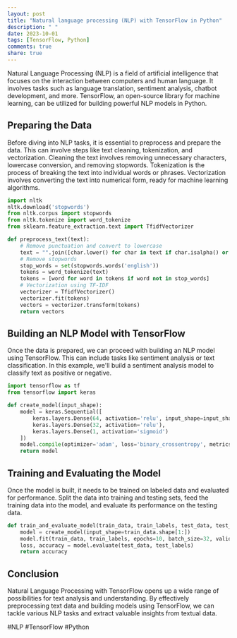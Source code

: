 ```yaml
---
layout: post
title: "Natural language processing (NLP) with TensorFlow in Python"
description: " "
date: 2023-10-01
tags: [TensorFlow, Python]
comments: true
share: true
---
```


Natural Language Processing (NLP) is a field of artificial intelligence that focuses on the interaction between computers and human language. It involves tasks such as language translation, sentiment analysis, chatbot development, and more. TensorFlow, an open-source library for machine learning, can be utilized for building powerful NLP models in Python.

## Preparing the Data

Before diving into NLP tasks, it is essential to preprocess and prepare the data. This can involve steps like text cleaning, tokenization, and vectorization. Cleaning the text involves removing unnecessary characters, lowercase conversion, and removing stopwords. Tokenization is the process of breaking the text into individual words or phrases. Vectorization involves converting the text into numerical form, ready for machine learning algorithms.

```python
import nltk
nltk.download('stopwords')
from nltk.corpus import stopwords
from nltk.tokenize import word_tokenize
from sklearn.feature_extraction.text import TfidfVectorizer

def preprocess_text(text):
    # Remove punctuation and convert to lowercase
    text = "".join([char.lower() for char in text if char.isalpha() or char.isspace()])
    # Remove stopwords
    stop_words = set(stopwords.words('english'))
    tokens = word_tokenize(text)
    tokens = [word for word in tokens if word not in stop_words]
    # Vectorization using TF-IDF
    vectorizer = TfidfVectorizer()
    vectorizer.fit(tokens)
    vectors = vectorizer.transform(tokens)
    return vectors
```

## Building an NLP Model with TensorFlow

Once the data is prepared, we can proceed with building an NLP model using TensorFlow. This can include tasks like sentiment analysis or text classification. In this example, we'll build a sentiment analysis model to classify text as positive or negative.

```python
import tensorflow as tf
from tensorflow import keras

def create_model(input_shape):
    model = keras.Sequential([
        keras.layers.Dense(64, activation='relu', input_shape=input_shape),
        keras.layers.Dense(32, activation='relu'),
        keras.layers.Dense(1, activation='sigmoid')
    ])
    model.compile(optimizer='adam', loss='binary_crossentropy', metrics=['accuracy'])
    return model
```

## Training and Evaluating the Model

Once the model is built, it needs to be trained on labeled data and evaluated for performance. Split the data into training and testing sets, feed the training data into the model, and evaluate its performance on the testing data.

```python
def train_and_evaluate_model(train_data, train_labels, test_data, test_labels):
    model = create_model(input_shape=train_data.shape[1:])
    model.fit(train_data, train_labels, epochs=10, batch_size=32, validation_data=(test_data, test_labels))
    loss, accuracy = model.evaluate(test_data, test_labels)
    return accuracy
```

## Conclusion

Natural Language Processing with TensorFlow opens up a wide range of possibilities for text analysis and understanding. By effectively preprocessing text data and building models using TensorFlow, we can tackle various NLP tasks and extract valuable insights from textual data.

#NLP #TensorFlow #Python